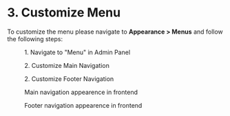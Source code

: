 # 3. Customize Menu

To customize the menu please navigate to **Appearance > Menus** and follow the following steps:

<figure>
<div class="image-wrapper">
   <img src="./_media/img-navigate-menu.png" alt="">
</div>
<figcaption>1. Navigate to "Menu" in Admin Panel</figcaption>
</figure>

<figure>
<div class="image-wrapper">
   <img src="./_media/img-navigate-main-menu.png" alt="">
</div>
<figcaption>2. Customize Main Navigation</figcaption>
</figure>

<figure>
<div class="image-wrapper">
   <img src="./_media/img-navigate-footer-menu.png" alt="">
</div>
<figcaption>2. Customize Footer Navigation</figcaption>
</figure>

<figure>
<div class="image-wrapper">
   <img src="./_media/img-navigate-main-menu-fe.png" alt="">
</div>
<figcaption>Main navigation appearence in frontend</figcaption>
</figure>

<figure>
<div class="image-wrapper">
   <img src="./_media/img-navigate-footer-menu-fe.png" alt="">
</div>
<figcaption>Footer navigation appearence in frontend</figcaption>
</figure>
